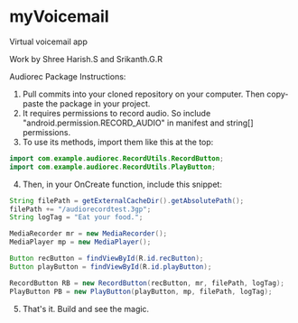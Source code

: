 # myVoicemail
Virtual voicemail app

Work by Shree Harish.S and Srikanth.G.R

Audiorec Package Instructions:

1. Pull commits into your cloned repository on your computer. Then copy-paste the package in your project.
2. It requires permissions to record audio. So include "android.permission.RECORD_AUDIO" in manifest and string[] permissions.
3. To use its methods, import them like this at the top:  
```java
import com.example.audiorec.RecordUtils.RecordButton;
import com.example.audiorec.RecordUtils.PlayButton;
```
4. Then, in your OnCreate function, include this snippet:
```java
String filePath = getExternalCacheDir().getAbsolutePath();
filePath += "/audiorecordtest.3gp";
String logTag = "Eat your food.";

MediaRecorder mr = new MediaRecorder();
MediaPlayer mp = new MediaPlayer();

Button recButton = findViewById(R.id.recButton);
Button playButton = findViewById(R.id.playButton);

RecordButton RB = new RecordButton(recButton, mr, filePath, logTag);
PlayButton PB = new PlayButton(playButton, mp, filePath, logTag);
```
5. That's it. Build and see the magic.
